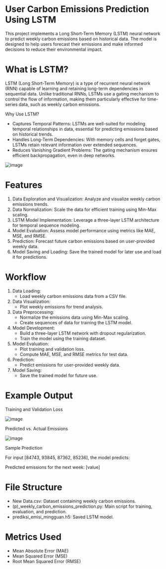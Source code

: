 # User Carbon Emissions Prediction Using LSTM
This project implements a Long Short-Term Memory (LSTM) neural network to predict weekly carbon emissions based on historical data. The model is designed to help users forecast their emissions and make informed decisions to reduce their environmental impact.

# What is LSTM?
LSTM (Long Short-Term Memory) is a type of recurrent neural network (RNN) capable of learning and retaining long-term dependencies in sequential data. Unlike traditional RNNs, LSTMs use a gating mechanism to control the flow of information, making them particularly effective for time-series data, such as weekly carbon emissions.

Why Use LSTM?
- Captures Temporal Patterns: LSTMs are well-suited for modeling temporal relationships in data, essential for predicting emissions based on historical trends.
- Handles Long-Term Dependencies: With memory cells and forget gates, LSTMs retain relevant information over extended sequences.
- Reduces Vanishing Gradient Problems: The gating mechanism ensures efficient backpropagation, even in deep networks.

![image](https://github.com/user-attachments/assets/05816f84-c60f-48ee-a4de-127842bb9bf5)

# Features
1. Data Exploration and Visualization: Analyze and visualize weekly carbon emissions trends.
2. Data Normalization: Scale the data for efficient training using Min-Max scaling.
3. LSTM Model Implementation: Leverage a three-layer LSTM architecture for temporal sequence modeling.
4. Model Evaluation: Assess model performance using metrics like MAE, MSE, and RMSE.
5. Prediction: Forecast future carbon emissions based on user-provided weekly data.
6. Model Saving and Loading: Save the trained model for later use and load it for predictions.

# Workflow
1. Data Loading:
   - Load weekly carbon emissions data from a CSV file.
2. Data Visualization:
   - Plot weekly emissions for trend analysis.
3. Data Preprocessing:
   - Normalize the emissions data using Min-Max scaling.
   - Create sequences of data for training the LSTM model.
4. Model Development:
   - Build a three-layer LSTM network with dropout regularization.
   - Train the model using the training dataset.
5. Model Evaluation:
   - Plot training and validation loss.
   - Compute MAE, MSE, and RMSE metrics for test data.
6. Prediction:
   - Predict emissions for user-provided weekly data.
7. Model Saving:
   - Save the trained model for future use.

# Example Output
Training and Validation Loss

![image](https://github.com/user-attachments/assets/bf90587b-8c2b-4d2c-aea6-bc43baa16900)

Predicted vs. Actual Emissions

![image](https://github.com/user-attachments/assets/5f887a1d-754b-426e-b4d8-4288c2df2b93)

Sample Prediction

For input [84743, 93845, 87362, 85236], the model predicts:

Predicted emissions for the next week: [value]

# File Structure
- New Data.csv: Dataset containing weekly carbon emissions.
- (p)_weekly_carbon_emissions_prediction.py: Main script for training, evaluation, and prediction.
- prediksi_emisi_mingguan.h5: Saved LSTM model.

# Metrics Used
- Mean Absolute Error (MAE)
- Mean Squared Error (MSE)
- Root Mean Squared Error (RMSE)
